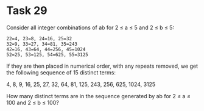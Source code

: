 # Task 29

Consider all integer combinations of ab for 2 ≤ a ≤ 5 and 2 ≤ b ≤ 5:

    22=4, 23=8, 24=16, 25=32
    32=9, 33=27, 34=81, 35=243
    42=16, 43=64, 44=256, 45=1024
    52=25, 53=125, 54=625, 55=3125

If they are then placed in numerical order, with any repeats removed, we get the following sequence of 15 distinct terms:

4, 8, 9, 16, 25, 27, 32, 64, 81, 125, 243, 256, 625, 1024, 3125

How many distinct terms are in the sequence generated by ab for 2 ≤ a ≤ 100 and 2 ≤ b ≤ 100?

